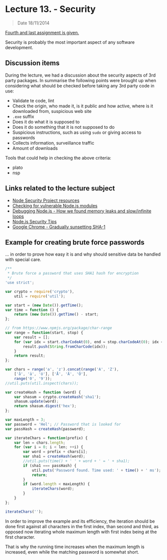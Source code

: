 # Lecture 13. - Security

> Date 18/11/2014


[Fourth and last assignment is given.](../assignments/2014-11-18.md)

Security is probably the most important aspect of any software development.

## Discussion items

During the lecture, we had a discussion about the security aspects of 3rd party packages. In summarise the following points were brought up when considering what should be checked before taking any 3rd party code in use:

* Validate te code, lint
* Check the origin, who made it, is it public and how active, where is it downloaded from, suspicious web site
* `.exe` suffix
* Does it do what it is supposed to
* Does it do something that it is not supposed to do
* Suspicious instructions, such as using `sudo` or giving access to passwords
* Collects information, surveillance traffic
* Amount of downloads

Tools that could help in checking the above criteria:

* plato
* nsp

## Links related to the lecture subject

* [Node Security Project resources](https://nodesecurity.io/resources "Talks, blog posts, articles and papers that are about or tangentially related to node.js security")
* [Checking for vulnerable Node.js modules](http://nodeexamples.com/2014/08/16/checking-for-vulnerable-node-js-modules/ "Checking for vulnerable Node.js modules")
* [Debugging Node.js - How we found memory leaks and slow/infinite loops](https://medium.com/@Philmod/debugging-node-js-29b2097df36c "Debugging Node.js")
* [Node.js Security Tips](https://blog.codeship.com/node-js-security-tips/ "Node.js Security Tips")
* [Google Chrome - Gradually sunsetting SHA-1](http://googleonlinesecurity.blogspot.fi/2014/09/gradually-sunsetting-sha-1.html "Gradually sunsetting SHA-1")


## Example for creating brute force passwords

... in order to prove how easy it is and why should sensitive data be handled with special care.

```js
/**
 * Brute force a password that uses SHA1 hash for encryption
 */
'use strict';

var crypto = require('crypto'),
	util = require('util');

var start = (new Date()).getTime();
var time = function () {
	return (new Date()).getTime() - start;
};

// from https://www.npmjs.org/package/char-range
var range = function(start, stop) {
	var result = [];
	for (var idx = start.charCodeAt(0), end = stop.charCodeAt(0); idx <= end; ++idx) {
		result.push(String.fromCharCode(idx));
	}
	return result;
};

var chars = range('a', 'z').concat(range('A', 'Z'),
	['å', 'ä', 'ö'], ['Å', 'Ä', 'Ö'],
	range('0', '9'));
//util.puts(util.inspect(chars));

var createHash = function (word) {
	var shasum = crypto.createHash('sha1');
	shasum.update(word);
	return shasum.digest('hex');
};

var maxLength = 3;
var password = 'Hel'; // Password that is looked for
var passHash = createHash(password);

var iterateChars = function(prefix) {
	var len = chars.length;
	for (var i = 0; i < len; ++i) {
		var word = prefix + chars[i];
		var sha1 = createHash(word);
		//util.puts(time() + ' ' + word + ' = ' + sha1);
		if (sha1 === passHash) {
			util.puts('Password found. Time used: ' + time() + ' ms');
			return;
		}
		if (word.length < maxLength) {
			iterateChars(word);
		}
	}
};

iterateChars('');
```

In order to improve the example and its efficiency, the iteration should be done
first against all characters in the first index, than second and third, as opposed now
iterating whole maximum length with first index being at the first character.

That is why the running time increases when the maximum length is increased, even
while the matching password is somewhat short.
